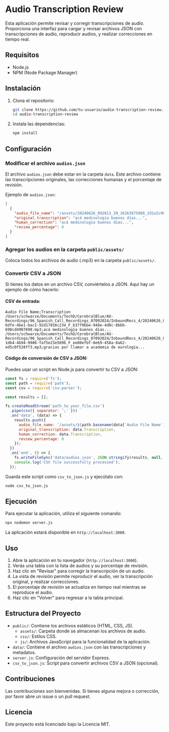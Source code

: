 
# Audio Transcription Review

Esta aplicación permite revisar y corregir transcripciones de audio. Proporciona una interfaz para cargar y revisar archivos JSON con transcripciones de audio, reproducir audios, y realizar correcciones en tiempo real.

## Requisitos

- Node.js
- NPM (Node Package Manager)

## Instalación

1. Clona el repositorio:

   ```bash
   git clone https://github.com/tu-usuario/audio-transcription-review.git
   cd audio-transcription-review
   ```

2. Instala las dependencias:

   ```bash
   npm install
   ```

## Configuración

### Modificar el archivo `audios.json`

El archivo `audios.json` debe estar en la carpeta `data`. Este archivo contiene las transcripciones originales, las correcciones humanas y el porcentaje de revisión.

Ejemplo de `audios.json`:

```json
[
  {
    "audio_file_name": "/assets/20240626_092813_IN_16263675008_2d1a2c96-6dfe-4be1-bac1-92d17016c23e_F_b37f0bbe-948e-4d0c-8bbb-698cd4907698.mp3",
    "original_transcription": "acá medinología buenos días...",
    "human_correction": "acá medinología buenos días...",
    "review_percentage": 0
  }
]
```

### Agregar los audios en la carpeta `public/assets/`

Coloca todos los archivos de audio (.mp3) en la carpeta `public/assets/`.

### Convertir CSV a JSON

Si tienes los datos en un archivo CSV, conviértelos a JSON. Aquí hay un ejemplo de cómo hacerlo:

#### CSV de entrada:

```csv
Audio File Name;Transcription
/Users/schwarze/Documents/TechD/CerebralBlue/AU-Recordings/96_Spanish_Call_Recordings_07092024/InboundRecs_4/20240626_092813_IN_16263675008_2d1a2c96-6dfe-4be1-bac1-92d17016c23e_F_b37f0bbe-948e-4d0c-8bbb-698cd4907698.mp3;acá medinología buenos días...
/Users/schwarze/Documents/TechD/CerebralBlue/AU-Recordings/96_Spanish_Call_Recordings_07092024/InboundRecs_4/20240626_093802_IN_14802176611_733fbb15-1db4-4b94-9986-faf5e23e589b_F_ee80efbf-8e69-458a-8a62-ed5c0f528ff3.mp3;gracias por llamar a academia de eurología...
```

#### Código de conversión de CSV a JSON:

Puedes usar un script en Node.js para convertir tu CSV a JSON:

```javascript
const fs = require('fs');
const path = require('path');
const csv = require('csv-parser');

const results = [];

fs.createReadStream('path_to_your_file.csv')
  .pipe(csv({ separator: ';' }))
  .on('data', (data) => {
    results.push({
      audio_file_name: `/assets/${path.basename(data['Audio File Name'])}`,
      original_transcription: data.Transcription,
      human_correction: data.Transcription,
      review_percentage: 0
    });
  })
  .on('end', () => {
    fs.writeFileSync('data/audios.json', JSON.stringify(results, null, 2));
    console.log('CSV file successfully processed');
  });
```

Guarda este script como `csv_to_json.js` y ejecútalo con:

```bash
node csv_to_json.js
```

## Ejecución

Para ejecutar la aplicación, utiliza el siguiente comando:

```bash
npx nodemon server.js
```

La aplicación estará disponible en `http://localhost:3000`.

## Uso

1. Abre la aplicación en tu navegador (`http://localhost:3000`).
2. Verás una tabla con la lista de audios y su porcentaje de revisión.
3. Haz clic en "Revisar" para corregir la transcripción de un audio.
4. La vista de revisión permite reproducir el audio, ver la transcripción original, y realizar correcciones.
5. El porcentaje de revisión se actualiza en tiempo real mientras se reproduce el audio.
6. Haz clic en "Volver" para regresar a la tabla principal.

## Estructura del Proyecto

- `public/`: Contiene los archivos estáticos (HTML, CSS, JS).
  - `assets/`: Carpeta donde se almacenan los archivos de audio.
  - `css/`: Estilos CSS.
  - `js/`: Archivos JavaScript para la funcionalidad de la aplicación.
- `data/`: Contiene el archivo `audios.json` con las transcripciones y metadatos.
- `server.js`: Configuración del servidor Express.
- `csv_to_json.js`: Script para convertir archivos CSV a JSON (opcional).

## Contribuciones

Las contribuciones son bienvenidas. Si tienes alguna mejora o corrección, por favor abre un issue o un pull request.

## Licencia

Este proyecto está licenciado bajo la Licencia MIT.
